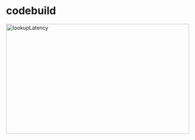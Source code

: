 # codebuild

<img width="500" img height="300" alt="lookupLatency" src="https://user-images.githubusercontent.com/95241392/221678879-72e417b9-0c30-43cc-909e-56cc9edbdd4b.png">
